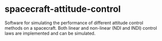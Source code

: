 # spacecraft-attitude-control
Software for simulating the performance of different attitude control methods on a spacecraft. Both linear and non-linear (NDI and INDI) control laws are implemented and can be simulated.
